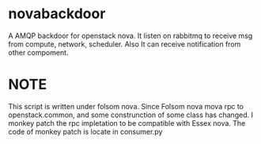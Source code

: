 novabackdoor
============

A AMQP backdoor for openstack nova. 
It listen on rabbitmq to receive msg from compute, network, scheduler.
Also It can receive notification from other compoment.


NOTE
========

This script is written under folsom nova.
Since Folsom nova mova rpc to openstack.common, and some construnction of some
class has changed. I monkey patch the rpc impletation to be compatible with
Essex nova. The code of monkey patch is locate in consumer.py

